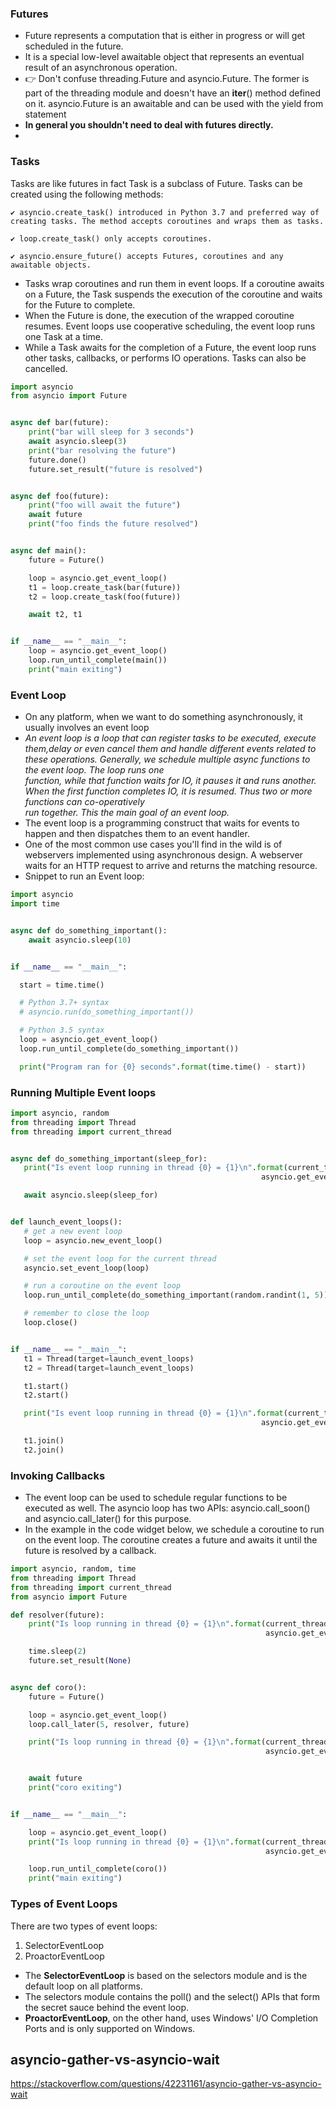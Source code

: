 ### Futures
- Future represents a computation that is either in progress or will get scheduled in the future. 
- It is a special low-level awaitable object that represents an eventual result of an asynchronous operation.
- 👉 Don't confuse threading.Future and asyncio.Future. The former is part of the threading module and doesn't have an __iter__() method defined on it. asyncio.Future is an awaitable and can be used with the yield from statement
- **In general you shouldn't need to deal with futures directly.**
- 

### Tasks

Tasks are like futures in fact Task is a subclass of Future. Tasks can be created using the following methods:

    ✔ asyncio.create_task() introduced in Python 3.7 and preferred way of creating tasks. The method accepts coroutines and wraps them as tasks.

    ✔ loop.create_task() only accepts coroutines.

    ✔ asyncio.ensure_future() accepts Futures, coroutines and any awaitable objects.

- Tasks wrap coroutines and run them in event loops. If a coroutine awaits on a Future, the Task suspends the execution of the coroutine and waits for the Future to complete. 
- When the Future is done, the execution of the wrapped coroutine resumes. Event loops use cooperative scheduling, the event loop runs one Task at a time. 
- While a Task awaits for the completion of a Future, the event loop runs other tasks, callbacks, or performs IO operations. Tasks can also be cancelled.

```python
import asyncio
from asyncio import Future


async def bar(future):
    print("bar will sleep for 3 seconds")
    await asyncio.sleep(3)
    print("bar resolving the future")
    future.done()
    future.set_result("future is resolved")


async def foo(future):
    print("foo will await the future")
    await future
    print("foo finds the future resolved")


async def main():
    future = Future()

    loop = asyncio.get_event_loop()
    t1 = loop.create_task(bar(future))
    t2 = loop.create_task(foo(future))

    await t2, t1


if __name__ == "__main__":
    loop = asyncio.get_event_loop()
    loop.run_until_complete(main())
    print("main exiting")
```
### Event Loop
- On any platform, when we want to do something asynchronously, it usually involves an event loop
- *An event loop is a loop that can register tasks to be executed, execute them,delay or even cancel them and handle different events related to these operations. Generally, we   schedule multiple async functions to the event loop. The loop runs one    
  function, while that function waits for IO, it pauses it and runs another. When the first function completes IO, it is resumed. Thus two or more functions can co-operatively  
  run together. This the main goal of an event loop.*
- The event loop is a programming construct that waits for events to happen and then dispatches them to an event handler.
- One of the most common use cases you'll find in the wild is of webservers implemented using asynchronous design. A webserver waits for an HTTP request to arrive and returns the matching resource.
- Snippet to run an Event loop:

```python
import asyncio
import time


async def do_something_important():
    await asyncio.sleep(10)


if __name__ == "__main__":

  start = time.time()

  # Python 3.7+ syntax
  # asyncio.run(do_something_important())

  # Python 3.5 syntax
  loop = asyncio.get_event_loop()
  loop.run_until_complete(do_something_important())

  print("Program ran for {0} seconds".format(time.time() - start))
  ```
  ### Running Multiple Event loops
  
 ```python
import asyncio, random
from threading import Thread
from threading import current_thread


async def do_something_important(sleep_for):
    print("Is event loop running in thread {0} = {1}\n".format(current_thread().getName(),
                                                         asyncio.get_event_loop().is_running()))

    await asyncio.sleep(sleep_for)


def launch_event_loops():
    # get a new event loop
    loop = asyncio.new_event_loop()

    # set the event loop for the current thread
    asyncio.set_event_loop(loop)

    # run a coroutine on the event loop
    loop.run_until_complete(do_something_important(random.randint(1, 5)))

    # remember to close the loop
    loop.close()


if __name__ == "__main__":
    t1 = Thread(target=launch_event_loops)
    t2 = Thread(target=launch_event_loops)

    t1.start()
    t2.start()

    print("Is event loop running in thread {0} = {1}\n".format(current_thread().getName(),
                                                         asyncio.get_event_loop().is_running()))

    t1.join()
    t2.join()
  ```
### Invoking Callbacks
- The event loop can be used to schedule regular functions to be executed as well. The asyncio loop has two APIs: asyncio.call_soon() and asyncio.call_later() for this purpose.
- In the example in the code widget below, we schedule a coroutine to run on the event loop. The coroutine creates a future and awaits it until the future is resolved by a callback.

```python
import asyncio, random, time
from threading import Thread
from threading import current_thread
from asyncio import Future

def resolver(future):
    print("Is loop running in thread {0} = {1}\n".format(current_thread().getName(),
                                                         asyncio.get_event_loop().is_running()))

    time.sleep(2)
    future.set_result(None)


async def coro():
    future = Future()

    loop = asyncio.get_event_loop()
    loop.call_later(5, resolver, future)

    print("Is loop running in thread {0} = {1}\n".format(current_thread().getName(),
                                                         asyncio.get_event_loop().is_running()))


    await future
    print("coro exiting")


if __name__ == "__main__":

    loop = asyncio.get_event_loop()
    print("Is loop running in thread {0} = {1}\n".format(current_thread().getName(),
                                                         asyncio.get_event_loop().is_running()))

    loop.run_until_complete(coro())
    print("main exiting")
```
### Types of Event Loops

There are two types of event loops:

1. SelectorEventLoop 
2. ProactorEventLoop

- The **SelectorEventLoop** is based on the selectors module and is the default loop on all platforms. 
- The selectors module contains the poll() and the select() APIs that form the secret sauce behind the event loop. 
- **ProactorEventLoop**, on the other hand, uses Windows' I/O Completion Ports and is only supported on Windows.
  
## asyncio-gather-vs-asyncio-wait
https://stackoverflow.com/questions/42231161/asyncio-gather-vs-asyncio-wait



